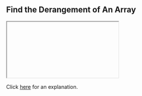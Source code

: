 ##  Find the Derangement of An Array 

<iframe></iframe>

Click [here](Explanation.md) for an explanation.

